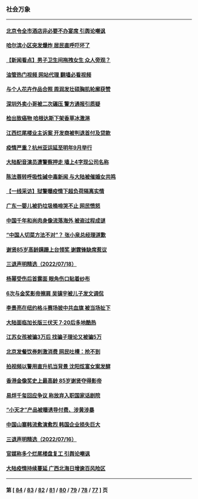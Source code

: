 ### 社会万象
---
#### [北京令全市酒店非必要不办宴席 引舆论嘲讽](../../pages/ncid282/n13785876.md?07211645) 
#### [哈尔滨小区突发爆炸 居民直呼吓坏了](../../pages/ncid282/n13785969.md?07211645) 
#### [【新闻看点】男子卫生间拖拽女生 众人旁观？](../../pages/ncid282/n13785602.md?07211645) 
#### [油管热门视频 网站代理 翻墙必看视频](http://209.222.30.114:81/youtube.html?07211645)
#### [与个人花卉作品合照 周润发壮硕胸肌轮廓获赞](../../pages/ncid282/n13785661.md?07211645) 
#### [深圳外卖小哥被二次碾压 警方通报引质疑](../../pages/ncid282/n13785234.md?07211645) 
#### [检出致癌物 哈根达斯下架香草冰激淋](../../pages/ncid282/n13785189.md?07211645) 
#### [江西烂尾楼业主诉案 开发商被判退首付及贷款](../../pages/ncid282/n13785041.md?07211645) 
#### [疫情严重？杭州亚运延至明年9月举行](../../pages/ncid282/n13785083.md?07211645) 
#### [大陆配音演员遭警察押走 墙上4字现公司名称](../../pages/ncid282/n13784758.md?07211645) 
#### [陈法蓉转呼吸性碱中毒新闻 与大陆被催婚女共鸣](../../pages/ncid282/n13784783.md?07211645) 
#### [【一线采访】狱警曝疫情下超负荷隔离实情](../../pages/ncid282/n13784240.md?07211645) 
#### [广东一婴儿被扔垃圾桶啼哭不止 网民愤怒](../../pages/ncid282/n13784415.md?07211645) 
#### [中国千年和尚肉身像流落海外 被盗过程成谜](../../pages/ncid282/n13784144.md?07211645) 
#### [“中国人切菜方法不对”？ 张小泉总经理道歉](../../pages/ncid282/n13784123.md?07211645) 
#### [谢贤85岁高龄蹒跚上台领奖 谢霆锋缺席惹议](../../pages/ncid282/n13784012.md?07211645) 
#### [三退声明精选（2022/07/18）](../../pages/ncid282/n13784161.md?07211645) 
#### [杨幂受伤后首露面 眼角伤口贴着纱布](../../pages/ncid282/n13783961.md?07211645) 
#### [6次与金奖影帝擦肩 吴镇宇被儿子发文调侃](../../pages/ncid282/n13783930.md?07211645) 
#### [李景亮在纽约格斗赛场披中共血旗 被当场扯下](../../pages/ncid282/n13783725.md?07211645) 
#### [大陆面临加长版三伏天 7·20后多地酷热](../../pages/ncid282/n13783638.md?07211645) 
#### [江苏女孩被骗3万后 找骗子理论又被骗5万](../../pages/ncid282/n13783623.md?07211645) 
#### [北京发餐饮券刺激消费 网民吐槽：抢不到](../../pages/ncid282/n13783528.md?07211645) 
#### [拍视频以警用直升机当背景 沈阳炫富女案发酵](../../pages/ncid282/n13783494.md?07211645) 
#### [香港金像奖史上最高龄 85岁谢贤夺得影帝](../../pages/ncid282/n13783054.md?07211645) 
#### [易烊千玺回应争议 称放弃入职国家话剧院](../../pages/ncid282/n13782646.md?07211645) 
#### [“小天才”产品被曝诱导付费、涉黄涉暴](../../pages/ncid282/n13782629.md?07211645) 
#### [中国山寨韩流愈演愈烈 韩国企业损失巨大](../../pages/ncid282/n13782577.md?07211645) 
#### [三退声明精选（2022/07/16）](../../pages/ncid282/n13782492.md?07211645) 
#### [官媒称多个烂尾楼盘复工 引舆论嘲讽](../../pages/ncid282/n13782365.md?07211645) 
#### [大陆疫情持续蔓延 广西北海日增逾百风险区](../../pages/ncid282/n13782153.md?07211645) 

---
#### 第 [ [84](./84.md?07211645) / [83](./83.md?07211645) / [82](./82.md?07211645) / [81](./81.md?07211645) / [80](./80.md?07211645) / [79](./79.md?07211645) / [78](./78.md?07211645) / [77](./77.md?07211645) ] 页
